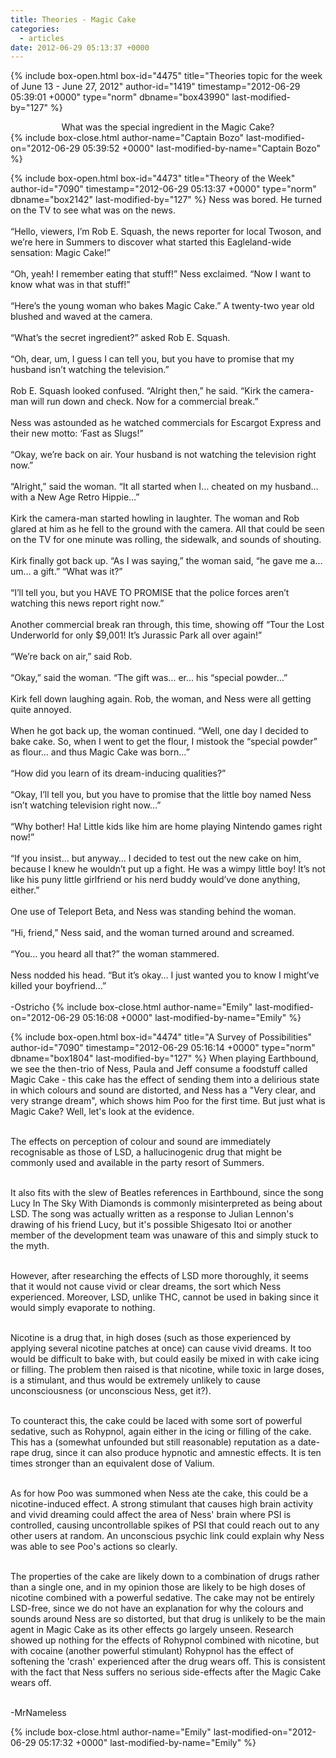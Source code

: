 ```yaml
---
title: Theories - Magic Cake
categories:
  - articles
date: 2012-06-29 05:13:37 +0000
---
```

{% include box-open.html box-id="4475" title="Theories topic for the week of June 13 - June 27, 2012" author-id="1419" timestamp="2012-06-29 05:39:01 +0000" type="norm" dbname="box43990" last-modified-by="127" %}
<center>What was the special ingredient in the Magic Cake?</center>
{% include box-close.html author-name="Captain Bozo" last-modified-on="2012-06-29 05:39:52 +0000" last-modified-by-name="Captain Bozo" %}

{% include box-open.html box-id="4473" title="Theory of the Week" author-id="7090" timestamp="2012-06-29 05:13:37 +0000" type="norm" dbname="box2142" last-modified-by="127" %}
Ness was bored. He turned on the TV to see what was on the news.<br/><br/>
“Hello, viewers, I’m Rob E. Squash, the news reporter for local Twoson, and we’re here in Summers to discover what started this Eagleland-wide sensation: Magic Cake!”<br/><br/>
“Oh, yeah! I remember eating that stuff!” Ness exclaimed. “Now I want to know what was in that stuff!”<br/><br/>
“Here’s the young woman who bakes Magic Cake.” A twenty-two year old blushed and waved at the camera.<br/><br/>
“What’s the secret ingredient?” asked Rob E. Squash.<br/><br/>
“Oh, dear, um, I guess I can tell you, but you have to promise that my husband isn’t watching the television.”<br/><br/>
Rob E. Squash looked confused. “Alright then,” he said. “Kirk the camera-man will run down and check. Now for a commercial break.”<br/><br/>
Ness was astounded as he watched commercials for Escargot Express and their new motto: ‘Fast as Slugs!”<br/><br/>
“Okay, we’re back on air. Your husband is not watching the television right now.”<br/><br/>
“Alright,” said the woman. “It all started when I… cheated on my husband… with a New Age Retro Hippie…”<br/><br/>
Kirk the camera-man started howling in laughter. The woman and Rob glared at him as he fell to the ground with the camera. All that could be seen on the TV for one minute was rolling, the sidewalk, and sounds of shouting.<br/><br/>
Kirk finally got back up. “As I was saying,” the woman said, “he gave me a… um… a gift.”
“What was it?”<br/><br/>
“I’ll tell you, but you HAVE TO PROMISE that the police forces aren’t watching this news report right now.”<br/><br/>
Another commercial break ran through, this time, showing off “Tour the Lost Underworld for only $9,001! It’s Jurassic Park all over again!”<br/><br/>
“We’re back on air,” said Rob.<br/><br/>
“Okay,” said the woman. “The gift was… er… his “special powder…”<br/><br/>
Kirk fell down laughing again. Rob, the woman, and Ness were all getting quite annoyed.<br/><br/>
When he got back up, the woman continued. “Well, one day I decided to bake cake. So, when I went to get the flour, I mistook the “special powder” as flour… and thus Magic Cake was born…”<br/><br/>
“How did you learn of its dream-inducing qualities?”<br/><br/>
“Okay, I’ll tell you, but you have to promise that the little boy named Ness isn’t watching television right now…”<br/><br/>
“Why bother! Ha! Little kids like him are home playing Nintendo games right now!”<br/><br/>
“If you insist… but anyway… I decided to test out the new cake on him, because I knew he wouldn’t put up a fight. He was a wimpy little boy! It’s not like his puny little girlfriend or his nerd buddy would’ve done anything, either.”<br/><br/>
One use of Teleport Beta, and Ness was standing behind the woman.<br/><br/>
“Hi, friend,” Ness said, and the woman turned around and screamed.<br/><br/>
“You… you heard all that?” the woman stammered.<br/><br/>
Ness nodded his head. “But it’s okay… I just wanted you to know I might’ve killed your boyfriend…”<br/><br/>
-Ostricho
{% include box-close.html author-name="Emily" last-modified-on="2012-06-29 05:16:08 +0000" last-modified-by-name="Emily" %}

{% include box-open.html box-id="4474" title="A Survey of Possibilities" author-id="7090" timestamp="2012-06-29 05:16:14 +0000" type="norm" dbname="box1804" last-modified-by="127" %}
When playing Earthbound, we see the then-trio of Ness, Paula and Jeff consume a foodstuff called Magic Cake - this cake has the effect of sending them into a delirious state in which colours and sound are distorted, and Ness has a "Very clear, and very strange dream", which shows him Poo for the first time. But just what is Magic Cake? Well, let's look at the evidence.<br/><br/>

The effects on perception of colour and sound are immediately recognisable as those of LSD, a hallucinogenic drug that might be commonly used and available in the party resort of Summers.<br/><br/>

It also fits with the slew of Beatles references in Earthbound, since the song Lucy In The Sky With Diamonds is commonly misinterpreted as being about LSD. The song was actually written as a response to Julian Lennon's drawing of his friend Lucy, but it's possible Shigesato Itoi or another member of the development team was unaware of this and simply stuck to the myth.<br/><br/>

However, after researching the effects of LSD more thoroughly, it seems that it would not cause vivid or clear dreams, the sort which Ness experienced. Moreover, LSD, unlike THC, cannot be used in baking since it would simply evaporate to nothing.<br/><br/>

Nicotine is a drug that, in high doses (such as those experienced by applying several nicotine patches at once) can cause vivid dreams. It too would be difficult to bake with, but could easily be mixed in with cake icing or filling. The problem then raised is that nicotine, while toxic in large doses, is a stimulant, and thus would be extremely unlikely to cause unconsciousness (or unconscious Ness, get it?).<br/><br/>

To counteract this, the cake could be laced with some sort of powerful sedative, such as Rohypnol, again either in the icing or filling of the cake. This has a (somewhat unfounded but still reasonable) reputation as a date-rape drug, since it can also produce hypnotic and amnestic effects. It is ten times stronger than an equivalent dose of Valium.<br/><br/>

As for how Poo was summoned when Ness ate the cake, this could be a nicotine-induced effect. A strong stimulant that causes high brain activity and vivid dreaming could affect the area of Ness' brain where PSI is controlled, causing uncontrollable spikes of PSI that could reach out to any other users at random. An unconscious psychic link could explain why Ness was able to see Poo's actions so clearly.<br/><br/>

The properties of the cake are likely down to a combination of drugs rather than a single one, and in my opinion those are likely to be high doses of nicotine combined with a powerful sedative. The cake may not be entirely LSD-free, since we do not have an explanation for why the colours and sounds around Ness are so distorted, but that drug is unlikely to be the main agent in Magic Cake as its other effects go largely unseen. Research showed up nothing for the effects of Rohypnol combined with nicotine, but with cocaine (another powerful stimulant) Rohypnol has the effect of softening the 'crash' experienced after the drug wears off. This is consistent with the fact that Ness suffers no serious side-effects after the Magic Cake wears off.<br/><br/>

-MrNameless



{% include box-close.html author-name="Emily" last-modified-on="2012-06-29 05:17:32 +0000" last-modified-by-name="Emily" %}
